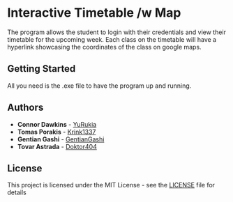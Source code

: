 # Interactive Timetable /w Map

The program allows the student to login with their credentials and view their timetable for the upcoming week. Each class on the timetable will have a hyperlink showcasing the coordinates of the class on google maps.

## Getting Started

All you need is the .exe file to have the program up and running.

## Authors

* **Connor Dawkins** - [YuRukia](https://github.com/YuRukia)
* **Tomas Porakis** - [Krink1337](https://github.com/KrinK1337)
* **Gentian Gashi** - [GentianGashi](https://github.com/GentianGashi)
* **Tovar Astrada** - [Doktor404](https://github.com/Doktor404)

## License

This project is licensed under the MIT License - see the [LICENSE](LICENSE) file for details

